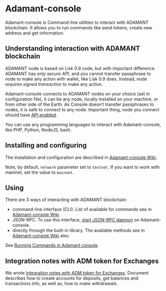 # Adamant-console

Adamant-console is Command-line utilities to interact with ADAMANT blockchain. It allows you to run commands like send tokens, create new address and get information.

## Understanding interaction with ADAMANT blockchain

ADAMANT node is based on Lisk 0.9 code, but with important difference. ADAMANT has *only secure API*, and you cannot transfer passphrase to node to make any action with wallet, like Lisk 0.9 does. Instead, node *requires signed transaction* to make any action.

Adamant-console connects to ADAMANT nodes on your choice (set in configuration file), it can be any node, locally installed on your machine, or from other side of the Earth. As Console doesn’t transfer passphrases to nodes, it is safe to connect to any node. Important thing, node you connect should have [API enabled](https://medium.com/adamant-im/how-to-run-your-adamant-node-on-ubuntu-990e391e8fcc#fe7e).

You can use any programming languages to interact with Adamant-console, like PHP, Python, NodeJS, bash.

## Installing and configuring

The installation and configuration are described in [Adamant-console Wiki](https://github.com/Adamant-im/adamant-console/wiki/Installation-and-configuration).

Note, by default, `network` parameter set to `testnet`. If you want to work with mainnet, set the value to `mainnet`.

## Using

There are 3 ways of interacting with ADAMANT blockchain:
- command-line interface (CLI). List of available for commands see in [Adamant-console Wiki](https://github.com/Adamant-im/adamant-console/wiki/Available-Commands).
- JSON-RPC. To use this interface, [start JSON-RPC daemon](https://github.com/Adamant-im/adamant-console/wiki/JSON-RPC) on Adamant-console.
- directly through the built-in library. The available methods see in [Adamant-console Wiki](https://github.com/Adamant-im/adamant-console/wiki/Running-Commands-in-Adamant-library) also.

See [Running Commands in Adamant console](https://github.com/Adamant-im/adamant-console/wiki/Running-Commands-in-Adamant-console).

## Integration notes with ADM token for Exchanges

We wrote [Integration notes with ADM token for Exchanges](https://medium.com/adamant-im/integration-notes-with-adm-token-for-exchanges-d51a80c36aaf). Document describes how to create accounts for deposits, get balances and transactions info, as well as, how to make withdrawals.
